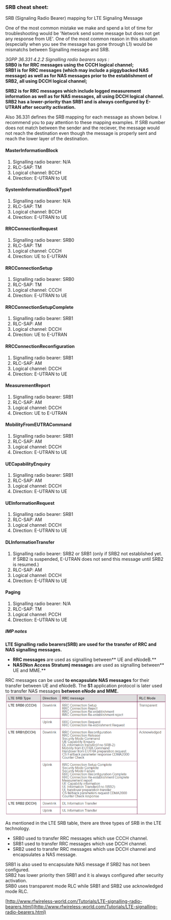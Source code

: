 ### SRB cheat sheet:

SRB (Signaling Radio Bearer) mapping for LTE Signaling Message

One of the most common mistake we make and spend a lot of time for troubleshooting would be 'Network send some message but does not get any response from UE'. One of the most common reason in this situation (especially when you see the message has gone through L1) would be mismatchs between Signalling message and SRB.

_3GPP 36.331 4.2.2 Signalling radio bearers says :_ <br>
**SRB0 is for RRC messages using the CCCH logical channel;**<br>
**SRB1 is for RRC messages (which may include a piggybacked NAS message) as well as for NAS messages prior to the establishment of SRB2, all using DCCH logical channel;**<br>

**SRB2 is for RRC messages which include logged measurement information as well as for NAS messages, all using DCCH logical channel. SRB2 has a lower-priority than SRB1 and is always configured by E-UTRAN after security activation.**<br>

Also 36.331 defines the SRB mapping for each message as shown below. I recommend you to pay attention to these mapping examples. If SRB number does not match between the sender and the reciever, the message would not reach the destination even though the message is properly sent and reach the lower layer of the destination.

####  MasterInformationBlock
1. Signalling radio bearer: N/A
1. RLC-SAP: TM
1. Logical channel: BCCH
1. Direction: E-UTRAN to UE

#### SystemInformationBlockType1
1. Signalling radio bearer: N/A
1. RLC-SAP: TM
1. Logical channel: BCCH
1. Direction: E-UTRAN to UE

#### RRCConnectionRequest
1. Signalling radio bearer: SRB0
1. RLC-SAP: TM
1. Logical channel: CCCH
1. Direction: UE to E-UTRAN

#### RRCConnectionSetup
1. Signalling radio bearer: SRB0
1. RLC-SAP: TM
1. Logical channel: CCCH
1. Direction: E-UTRAN to UE

#### RRCConnectionSetupComplete
1. Signalling radio bearer: SRB1
1. RLC-SAP: AM
1. Logical channel: DCCH
1. Direction: UE to E-UTRAN

#### RRCConnectionReconfiguration
1. Signalling radio bearer: SRB1
1. RLC-SAP: AM
1. Logical channel: DCCH
1. Direction: E-UTRAN to UE

#### MeasurementReport
1. Signalling radio bearer: SRB1
1. RLC-SAP: AM
1. Logical channel: DCCH
1. Direction: UE to E-UTRAN

#### MobilityFromEUTRACommand
1. Signalling radio bearer: SRB1
1. RLC-SAP: AM
1. Logical channel: DCCH
1. Direction: E-UTRAN to UE

#### UECapabilityEnquiry
1. Signalling radio bearer: SRB1
1. RLC-SAP: AM
1. Logical channel: DCCH
1. Direction: E-UTRAN to UE

#### UEInformationRequest
1. Signalling radio bearer: SRB1
1. RLC-SAP: AM
1. Logical channel: DCCH
1. Direction: E-UTRAN to UE

#### DLInformationTransfer
1. Signalling radio bearer: SRB2 or SRB1 (only if SRB2 not established yet. If SRB2 is suspended, E-UTRAN does not send this message until SRB2 is resumed.)
1. RLC-SAP: AM
1. Logical channel: DCCH
1. Direction: E-UTRAN to UE

#### Paging
1. Signalling radio bearer: N/A
1. RLC-SAP: TM
1. Logical channel: PCCH
1. Direction: E-UTRAN to UE


##### IMP notes
**LTE Signalling radio bearers(SRB) are used for the transfer of RRC and NAS signalling messages.**
* **RRC messages** are used as signalling between** UE and eNodeB.**
*  **NAS(Non Access Stratum) message**s are used as signalling between** UE and MME.**

RRC messages can be used **to encapsulate NAS messages** for their transfer between UE and eNodeB. The **S1** application protocol is later used to transfer NAS messages **between eNode and MME.**
![srb types](images/1_srb_types.PNG)

As mentioned in the LTE SRB table, there are three types of SRB in the LTE technology.
*  SRB0 used to transfer RRC messages which use CCCH channel.
*  SRB1 used to transfer RRC messages which use DCCH channel.
*  SRB2 used to transfer RRC messages which use DCCH channel and encapsulates a NAS message.

SRB1 is also used to encapsulate NAS message if SRB2 has not been configured. <br>
SRB2 has lower priority then SRB1 and it is always configured after security activation.<br>
SRB0 uses transparent mode RLC while SRB1 and SRB2 use acknowledged mode RLC.

[http://www.rfwireless-world.com/Tutorials/LTE-signalling-radio-bearers.html](http://www.rfwireless-world.com/Tutorials/LTE-signalling-radio-bearers.html)
